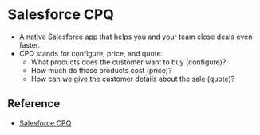 # Salesforce CPQ
- A native Salesforce app that helps you and your team close deals even faster.
- CPQ stands for configure, price, and quote.
  - What products does the customer want to buy (configure)?
  - How much do those products cost (price)?
  - How can we give the customer details about the sale (quote)?

## Reference
- [Salesforce CPQ](https://trailhead.salesforce.com/trails/getting_started_crm_basics/modules/sf_cpq/units/sf_cpq_get_started)
